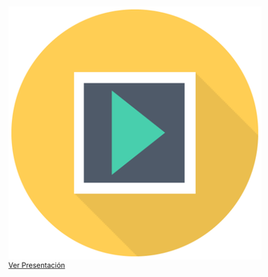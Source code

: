 ![](/img/sem_icon_pres.png)
[Ver Presentación](https://docs.google.com/presentation/d/e/2PACX-1vT3djkffeAxcw1rn5DJfZOxi0LsONmLe9FCtdLyOAudwDwLIV5LhMG5duXk2mVRYQZ2fWjHFQzlUs9b/pub?start=false&loop=false&delayms=600000)